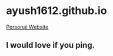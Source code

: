 # ayush1612.github.io


[Personal Website](https://ayush1612.github.io/)

## I would love if you ping.
